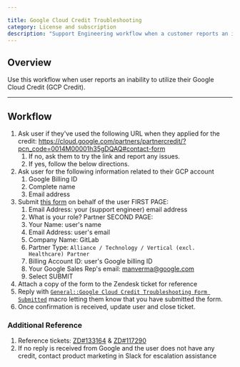 ```yaml
---

title: Google Cloud Credit Troubleshooting
category: License and subscription
description: "Support Engineering workflow when a customer reports an inability to utilize their Google Cloud Credit (GCP Credit)"
---
```


## Overview

Use this workflow when user reports an inability to utilize their Google Cloud Credit (GCP Credit).

---

## Workflow

1. Ask user if they've used the following URL when they applied for the credit: <https://cloud.google.com/partners/partnercredit/?pcn_code=0014M00001h35gDQAQ#contact-form>
    1. If no, ask them to try the link and report any issues.
    1. If yes, follow the below directions.
1. Ask user for the following information related to their GCP account
    1. Google Billing ID
    1. Complete name
    1. Email address
1. Submit [this form](https://docs.google.com/forms/d/e/1FAIpQLScKgwz-P8wcBpQ-SprEEQDzxHoVyoBlaYqStlP9LsVUvHTTQQ/viewform) on behalf of the user
    FIRST PAGE:
    1. Email Address: your (support engineer) email address
    1. What is your role? Partner
    SECOND PAGE:
    1. Your Name: user's name
    1. Email Address: user's email
    1. Company Name: GitLab
    1. Partner Type: `Alliance / Technology / Vertical (excl. Healthcare) Partner`
    1. Billing Account ID: user's Google billing ID
    1. Your Google Sales Rep's email: <manverma@google.com>
    1. Select SUBMIT
1. Attach a copy of the form to the Zendesk ticket for reference
1. Reply with [`General::Google Cloud Credit Troubleshooting Form Submitted`](https://gitlab.com/search?utf8=%E2%9C%93&group_id=2573624&project_id=17008590&scope=&search_code=true&snippets=false&repository_ref=master&nav_source=navbar&search=id%3A+360073423299) macro letting them know that you have submitted the form.
1. Once confirmation is received, update user and close ticket.

### Additional Reference

1. Reference tickets: [ZD#133164](https://gitlab.zendesk.com/agent/tickets/133164) & [ZD#117290](https://gitlab.zendesk.com/agent/tickets/117290)
1. If no reply is received from Google and the user does not have any credit, contact product marketing in Slack for escalation assistance
